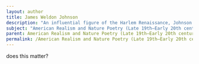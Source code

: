```yaml
---
layout: author
title: James Weldon Johnson
description: "An influential figure of the Harlem Renaissance, Johnson's poetry often draws on the natural beauty and spiritual richness of African American life, imbuing his verses with both realism and nature."
subject: "American Realism and Nature Poetry (Late 19th–Early 20th century)"
parent: American Realism and Nature Poetry (Late 19th–Early 20th century)
permalink: /American Realism and Nature Poetry (Late 19th–Early 20th century)/James Weldon Johnson/
---
```


does this matter?
